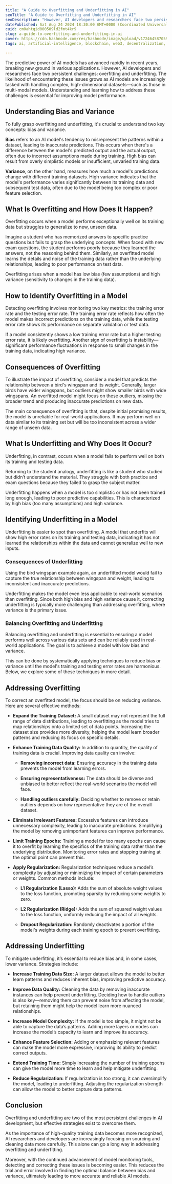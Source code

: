 ```yaml
---
title: "A Guide to Overfitting and Underfitting in AI"
seoTitle: "A Guide to Overfitting and Underfitting in AI"
seoDescription: "However, AI developers and researchers face two persistent challenges: overfitting and underfitting. The likelihood of encountering these issues grows as AI"
datePublished: Sat Aug 24 2024 18:30:00 GMT+0000 (Coordinated Universal Time)
cuid: cm0ahtqid000509ld2fmt4kr9
slug: a-guide-to-overfitting-and-underfitting-in-ai
cover: https://cdn.hashnode.com/res/hashnode/image/upload/v1724645870599/b25ce910-8603-428b-a759-0e659511a90f.png
tags: ai, artificial-intelligence, blockchain, web3, decentralization, overfitting, underfitting

---
```


The predictive power of AI models has advanced rapidly in recent years, breaking new ground in various applications. However, AI developers and researchers face two persistent challenges: overfitting and underfitting. The likelihood of encountering these issues grows as AI models are increasingly tasked with handling complex, high-dimensional datasets—such as those in multi-modal models. Understanding and learning how to address these challenges is essential for improving model performance.

## **Understanding Bias and Variance**

To fully grasp overfitting and underfitting, it's crucial to understand two key concepts: bias and variance.

**Bias** refers to an AI model's tendency to misrepresent the patterns within a dataset, leading to inaccurate predictions. This occurs when there's a difference between the model's predicted output and the actual output, often due to incorrect assumptions made during training. High bias can result from overly simplistic models or insufficient, unvaried training data.

**Variance**, on the other hand, measures how much a model's predictions change with different training datasets. High variance indicates that the model's performance varies significantly between its training data and subsequent test data, often due to the model being too complex or poor feature selection.

## **What Is Overfitting and How Does It Happen?**

Overfitting occurs when a model performs exceptionally well on its training data but struggles to generalize to new, unseen data.

Imagine a student who has memorized answers to specific practice questions but fails to grasp the underlying concepts. When faced with new exam questions, the student performs poorly because they learned the answers, not the reasoning behind them. Similarly, an overfitted model learns the details and noise of the training data rather than the underlying relationships, leading to poor performance on test data.

Overfitting arises when a model has low bias (few assumptions) and high variance (sensitivity to changes in the training data).

## **How to Identify Overfitting in a Model**

Detecting overfitting involves monitoring two key metrics: the training error rate and the testing error rate. The training error rate reflects how often the model makes incorrect predictions on the training data, while the testing error rate shows its performance on separate validation or test data.

If a model consistently shows a low training error rate but a higher testing error rate, it is likely overfitting. Another sign of overfitting is instability—significant performance fluctuations in response to small changes in the training data, indicating high variance.

## **Consequences of Overfitting**

To illustrate the impact of overfitting, consider a model that predicts the relationship between a bird's wingspan and its weight. Generally, larger birds have wider wingspans, but outliers might show smaller birds with wide wingspans. An overfitted model might focus on these outliers, missing the broader trend and producing inaccurate predictions on new data.

The main consequence of overfitting is that, despite initial promising results, the model is unreliable for real-world applications. It may perform well on data similar to its training set but will be too inconsistent across a wider range of unseen data.

## **What Is Underfitting and Why Does It Occur?**

Underfitting, in contrast, occurs when a model fails to perform well on both its training and testing data.

Returning to the student analogy, underfitting is like a student who studied but didn’t understand the material. They struggle with both practice and exam questions because they failed to grasp the subject matter.

Underfitting happens when a model is too simplistic or has not been trained long enough, leading to poor predictive capabilities. This is characterized by high bias (too many assumptions) and high variance.

## **Identifying Underfitting in a Model**

Underfitting is easier to spot than overfitting. A model that underfits will show high error rates on its training and testing data, indicating it has not learned the relationships within the data and cannot generalize well to new inputs.

### **Consequences of Underfitting**

Using the bird wingspan example again, an underfitted model would fail to capture the true relationship between wingspan and weight, leading to inconsistent and inaccurate predictions.

Underfitting makes the model even less applicable to real-world scenarios than overfitting. Since both high bias and high variance cause it, correcting underfitting is typically more challenging than addressing overfitting, where variance is the primary issue.

### **Balancing Overfitting and Underfitting**

Balancing overfitting and underfitting is essential to ensuring a model performs well across various data sets and can be reliably used in real-world applications. The goal is to achieve a model with low bias and variance.

This can be done by systematically applying techniques to reduce bias or variance until the model's training and testing error rates are harmonious. Below, we explore some of these techniques in more detail.

## **Addressing Overfitting**

To correct an overfitted model, the focus should be on reducing variance. Here are several effective methods:

* **Expand the Training Dataset:** A small dataset may not represent the full range of data distributions, leading to overfitting as the model tries to map relationships onto a limited set of data points. Increasing the dataset size provides more diversity, helping the model learn broader patterns and reducing its focus on specific details.
    
* **Enhance Training Data Quality:** In addition to quantity, the quality of training data is crucial. Improving data quality can involve:
    
    * **Removing incorrect data:** Ensuring accuracy in the training data prevents the model from learning errors.
        
    * **Ensuring representativeness:** The data should be diverse and unbiased to better reflect the real-world scenarios the model will face.
        
    * **Handling outliers carefully:** Deciding whether to remove or retain outliers depends on how representative they are of the overall dataset.
        
* **Eliminate Irrelevant Features:** Excessive features can introduce unnecessary complexity, leading to inaccurate predictions. Simplifying the model by removing unimportant features can improve performance.
    
* **Limit Training Epochs:** Training a model for too many epochs can cause it to overfit by learning the specifics of the training data rather than the underlying distribution. Monitoring error rates and stopping training at the optimal point can prevent this.
    
* **Apply Regularization:** Regularization techniques reduce a model’s complexity by adjusting or minimizing the impact of certain parameters or weights. Common methods include:
    
    * **L1 Regularization (Lasso):** Adds the sum of absolute weight values to the loss function, promoting sparsity by reducing some weights to zero.
        
    * **L2 Regularization (Ridge):** Adds the sum of squared weight values to the loss function, uniformly reducing the impact of all weights.
        
    * **Dropout Regularization:** Randomly deactivates a portion of the model's weights during each training epoch to prevent overfitting.
        

## **Addressing Underfitting**

To mitigate underfitting, it’s essential to reduce bias and, in some cases, lower variance. Strategies include:

* **Increase Training Data Size:** A larger dataset allows the model to better learn patterns and reduces inherent bias, improving predictive accuracy.
    
* **Improve Data Quality:** Cleaning the data by removing inaccurate instances can help prevent underfitting. Deciding how to handle outliers is also key—removing them can prevent noise from affecting the model, but retaining them might help the model learn more nuanced relationships.
    
* **Increase Model Complexity:** If the model is too simple, it might not be able to capture the data’s patterns. Adding more layers or nodes can increase the model’s capacity to learn and improve its accuracy.
    
* **Enhance Feature Selection:** Adding or emphasizing relevant features can make the model more expressive, improving its ability to predict correct outputs.
    
* **Extend Training Time:** Simply increasing the number of training epochs can give the model more time to learn and help mitigate underfitting.
    
* **Reduce Regularization:** If regularization is too strong, it can oversimplify the model, leading to underfitting. Adjusting the regularization strength can allow the model to better capture data patterns.
    

## **Conclusion**

Overfitting and underfitting are two of the most persistent challenges in [AI](https://www.spheron.network/) development, but effective strategies exist to overcome them.

As the importance of high-quality training data becomes more recognized, AI researchers and developers are increasingly focusing on sourcing and cleaning data more carefully. This alone can go a long way in addressing overfitting and underfitting.

Moreover, with the continued advancement of model monitoring tools, detecting and correcting these issues is becoming easier. This reduces the trial and error involved in finding the optimal balance between bias and variance, ultimately leading to more accurate and reliable AI models.